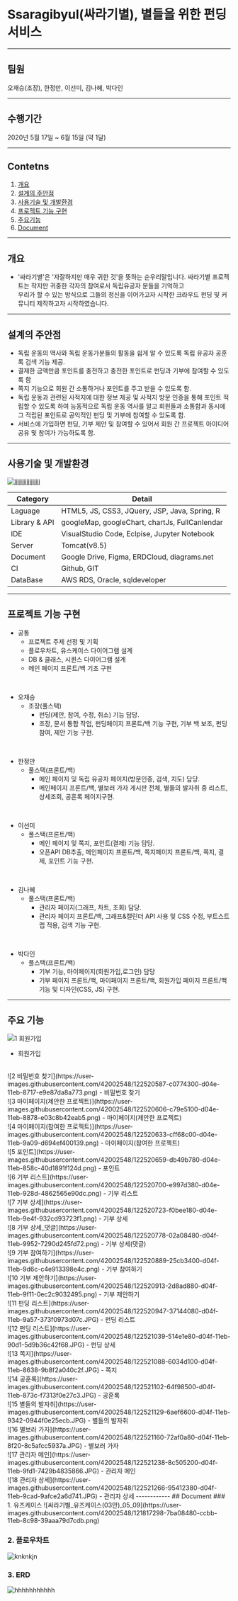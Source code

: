 # Ssaragibyul(싸라기별), 별들을 위한 펀딩 서비스
------------
## 팀원 
오재승(조장), 한정만, 이선미, 김나혜, 박다인

------------
## 수행기간
2020년 5월 17일 ~ 6월 15일 (약 1달)

------------


## Contetns

1. [개요](#개요)
2. [설계의 주안점](#설계의-주안점)
3. [사용기술 및 개발환경](#사용기술-및-개발환경)
4. [프로젝트 기능 구현](#프로젝트-기능-구현)
5. [주요기능](#주요기능)
6. [Document](#Document)

------------

## 개요
-  '싸라기별'은 '자잘하지만 매우 귀한 것'을 뜻하는 순우리말입니다. 싸라기별 프로젝트는 작지만 귀중한 각자의 참여로서 독립유공자 분들을 기억하고  <br>
    우리가 할 수 있는 방식으로 그들의 정신을 이어가고자 시작한 크라우드 펀딩 및 커뮤니티 제작하고자 시작하였습니다.
------------

## 설계의 주안점
- 독립 운동의 역사와 독립 운동가분들의 활동을 쉽게 알 수 있도록 독립 유공자 공훈록 검색 기능 제공. 
- 결제한 금액만큼 포인트를 충전하고 충전한 포인트로 펀딩과 기부에 참여할 수 있도록 함
- 쪽지 기능으로 회원 간 소통하거나 포인트를 주고 받을 수 있도록 함.
- 독립 운동과 관련된 사적지에 대한 정보 제공 및 사적지 방문 인증을 통해 포인트 적립할 수 있도록 하여
능동적으로 독립 운동 역사를 알고 회원들과 소통함과 동시에 그 적립된 포인트로 공익적인 펀딩 및 기부에 참여할 수 있도록 함.
- 서비스에 가입하면 펀딩, 기부 제안 및 참여할 수 있어서 회원 간 프로젝트 아이디어 공유 및 참여가 가능하도록 함.

------------
## 사용기술 및 개발환경
![jjjjjjjjjjjjjjjjj](https://user-images.githubusercontent.com/42002548/121833912-6140c800-cd08-11eb-89b6-110d0871c869.png)


Category | Detail
---- | ----
Laguage | HTML5, JS, CSS3, JQuery, JSP, Java, Spring, R
Library & API | googleMap, googleChart, chartJs, FullCanlendar 
IDE | VisualStudio Code, Eclpise, Jupyter Notebook
Server | Tomcat(v8.5)
Document | Google Drive, Figma, ERDCloud, diagrams.net
CI | Github, GIT
DataBase | AWS RDS, Oracle, sqldeveloper

------------
## 프로젝트 기능 구현


- 공통
    - 프로젝트 주제 선정 및 기획 
    - 플로우차트, 유스케이스 다이어그램 설계
    - DB & 클래스, 시퀸스 다이어그램 설계
    - 메인 페이지 프론트/백 기초 구현
<br>

- 오재승
  - 조장(풀스택)
    - 펀딩(제안, 참여, 수정, 취소) 기능 담당.
    - 조장, 문서 통합 작업, 펀딩페이지 프론트/백 기능 구현, 기부 백 보조, 펀딩 참여, 제안 기능 구현.  
<br>

- 한정만
  - 풀스택(프론트/백)
    - 메인 페이지 및 독립 유공자 페이지(방문인증, 검색, 지도) 담당.
    - 메인페이지 프론트/백, 별보러 가자 게시판 전체, 별들의 발자취 중 리스트, 상세조회, 공훈록 페이지구현.
<br>

- 이선미
  - 풀스택(프론트/백)
    - 메인 페이지 및 쪽지, 포인트(결제) 기능 담당.
    - 오픈API DB추출, 메인페이지 프론트/백, 쪽지페이지 프론트/백, 쪽지, 결제, 포인트 기능 구현. 
<br> 
   
- 김나혜
  - 풀스택(프론트/백)
    - 관리자 페이지(그래프, 차트, 조회) 담당.
    - 관리자 페이지 프론트/백, 그래프&캘린더 API 사용 및 CSS 수정, 부트스트랩 적용, 검색 기능 구현.
<br>

- 박다인
  - 풀스택(프론트/백)
    - 기부 기능, 마이페이지(회원가입,로그인) 담당
    - 기부 페이지 프론트/백, 마이페이지 프론트/백, 회원가입 페이지 프론트/백 기능 및 디자인(CSS, JS) 구현.
------------
## 주요 기능

![1  회원가입](https://user-images.githubusercontent.com/42002548/122520579-b9503500-d04e-11eb-93ad-97b4173a9921.png)
-   회원가입
<br>
![2  비밀번호 찾기](https://user-images.githubusercontent.com/42002548/122520587-c0774300-d04e-11eb-8717-e9e87da8a773.png)
-   비밀번호 찾기
<br>
![3  마이페이지(제안한 프로젝트)](https://user-images.githubusercontent.com/42002548/122520606-c79e5100-d04e-11eb-8878-e03c8b42eab5.png)
-   마이페이지(제안한 프로젝트)
<br>
![4  마이페이지(참여한 프로젝트)](https://user-images.githubusercontent.com/42002548/122520633-cff68c00-d04e-11eb-9a09-d694ef400139.png)
-   마이페이지(참여한 프로젝트)
<br>
![5  포인트](https://user-images.githubusercontent.com/42002548/122520659-db49b780-d04e-11eb-858c-40d1891f124d.png)
-   포인트
 <br>
![6  기부 리스트](https://user-images.githubusercontent.com/42002548/122520700-e997d380-d04e-11eb-928d-4862565e90dc.png)
-   기부 리스트
<br>
![7  기부 상세](https://user-images.githubusercontent.com/42002548/122520723-f0bee180-d04e-11eb-9e4f-932cd93723f1.png)
-   기부 상세
<br>
![8  기부 상세_댓글](https://user-images.githubusercontent.com/42002548/122520778-02a08480-d04f-11eb-9952-7290d245fd72.png)
-   기부 상세(댓글)
<br>
![9  기부 참여하기](https://user-images.githubusercontent.com/42002548/122520889-25cb3400-d04f-11eb-9d6c-c4e913398e4c.png)
-   기부 참여하기
<br>
![10  기부 제안하기](https://user-images.githubusercontent.com/42002548/122520913-2d8ad880-d04f-11eb-9f11-0ec2c9032495.png)
-   기부 제안하기
<br>
![11 펀딩 리스트](https://user-images.githubusercontent.com/42002548/122520947-37144080-d04f-11eb-9a57-373f0973d07c.JPG)
-   펀딩 리스트
<br>
![12  펀딩 리스트](https://user-images.githubusercontent.com/42002548/122521039-514e1e80-d04f-11eb-90d1-5d9b36c42f68.JPG)
-   펀딩 상세
<br>
![13  쪽지](https://user-images.githubusercontent.com/42002548/122521088-6034d100-d04f-11eb-8638-9b8f2a040c2f.JPG)
-   쪽지
<br>
![14  공훈록](https://user-images.githubusercontent.com/42002548/122521102-64f98500-d04f-11eb-873c-f7313f0e27c3.JPG)
-   공훈록
<br>
![15  별들의 발자취](https://user-images.githubusercontent.com/42002548/122521129-6aef6600-d04f-11eb-9342-0944f0e25ecb.JPG)
-   별들의 발자취
<br>
![16  별보러 가자](https://user-images.githubusercontent.com/42002548/122521160-72af0a80-d04f-11eb-8f20-8c5afcc5937a.JPG)
-   별보러 가자
<br>
![17  관리자 메인](https://user-images.githubusercontent.com/42002548/122521238-8c505200-d04f-11eb-9fd1-7429b4835866.JPG)
-   관리자 메인
<br>
![18  관리자 상세](https://user-images.githubusercontent.com/42002548/122521266-95412380-d04f-11eb-9cad-9afce2a6d741.JPG)
-   관리자 상세
------------
## Document
### 1. 유즈케이스
![싸라기별_유즈케이스(03안)_05_09](https://user-images.githubusercontent.com/42002548/121817298-7ba08480-ccbb-11eb-8c98-39aaa79d7cdb.png)

### 2. 플로우차트
![knknkjn](https://user-images.githubusercontent.com/42002548/121816008-28770380-ccb4-11eb-9573-ec501a98bfcf.png)

### 3. ERD
![hhhhhhhhhhh](https://user-images.githubusercontent.com/42002548/121816012-2b71f400-ccb4-11eb-84c1-7f4f2e4ccfa6.png)


